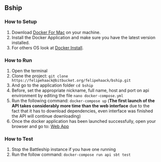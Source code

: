 ## Bship

### How to Setup

1. Download [Docker For Mac](https://docs.docker.com/docker-for-mac/) on your machine.
2. Install the Docker Application and make sure you have the latest version installed.
3. For others OS look at [Docker Install](https://docs.docker.com/compose/install/).


### How to Run

1. Open the terminal
2. Clone the project: ```git clone https://felipehaack@bitbucket.org/felipehaack/bship.git```
3. And go to the application folder ```cd bship```
4. Before, set the appropriate nickname, full name, host and port on api environment by editing the file ```nano docker-compose.yml```
5. Run the following command: ```docker-compose up``` (**The first launch of the API takes considerably more time than the web interface** due to the fact that it has to download dependencies, even interface was finished the API will continue downloading)
6. Once the docker application has been launched successfully, open your browser and go to: [Web App](http://localhost:8020)

### How to Test

1. Stop the Battleship instance if you have one running
2. Run the follow command: ```docker-compose run api sbt test```